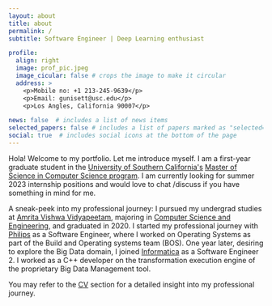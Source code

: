 ```yaml
---
layout: about
title: about
permalink: /
subtitle: Software Engineer | Deep Learning enthusiast

profile:
  align: right
  image: prof_pic.jpeg
  image_cicular: false # crops the image to make it circular
  address: >
    <p>Mobile no: +1 213-245-9639</p>
    <p>Email: gunisett@usc.edu</p>
    <p>Los Angles, California 90007</p>

news: false  # includes a list of news items
selected_papers: false # includes a list of papers marked as "selected={true}"
social: true  # includes social icons at the bottom of the page
---
```


Hola! Welcome to my portfolio. Let me introduce myself. I am a first-year graduate student in the [University of Southern California's](http://usc.edu) [Master of Science in Computer Science program](https://www.cs.usc.edu/academic-programs/masters/computer-science-general/). I am currently looking for summer 2023 internship positions and would love to chat /discuss if you have something in mind for me. 

A sneak-peek into my professional journey:
I pursued my undergrad studies at [Amrita Vishwa Vidyapeetam](https://www.amrita.edu/), majoring in [Computer Science and Engineering](https://www.amrita.edu/program/btech-computer-science-and-engineering/), and graduated in 2020. I started my professional journey with [Philips](https://www.philips.com/global) as a Software Engineer, where I worked on Operating Systems as part of the Build and Operating systems team (BOS). One year later, desiring to explore the Big Data domain, I joined [Informatica](https://www.informatica.com/) as a Software Engineer 2. I worked as a C++ developer on the transformation execution engine of the proprietary Big Data Management tool. 

You may refer to the [CV](/cv/) section for a detailed insight into my professional journey. 